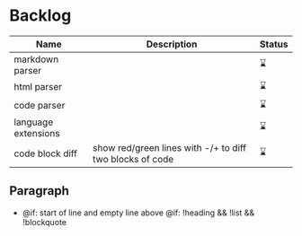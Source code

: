 # Backlog

| Name						| Description														| Status |
|---------------------------|-------------------------------------------------------------------|--------|
| markdown parser			| 																	| ⌛		|
| html parser				| 																	| ⌛		|
| code parser				| 																	| ⌛		|
| language extensions		|																	| ⌛		|
| code block diff			| show red/green lines with -/+ to diff two blocks of code			| ⌛		|

## Paragraph

- @if: start of line and empty line above
	@if: !heading && !list && !blockquote
